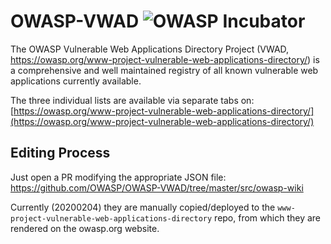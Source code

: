 # OWASP-VWAD ![OWASP Incubator](https://img.shields.io/badge/owasp-incubator-blue.svg)

The OWASP Vulnerable Web Applications Directory Project (VWAD, https://owasp.org/www-project-vulnerable-web-applications-directory/) is a comprehensive and well maintained registry of all known vulnerable web applications currently available.

The three individual lists are available via separate tabs on: [https://owasp.org/www-project-vulnerable-web-applications-directory/](https://owasp.org/www-project-vulnerable-web-applications-directory/) 

## Editing Process

Just open a PR modifying the appropriate JSON file:
https://github.com/OWASP/OWASP-VWAD/tree/master/src/owasp-wiki

Currently (20200204) they are manually copied/deployed to the `www-project-vulnerable-web-applications-directory` repo, from which they are rendered on the owasp.org website. 
